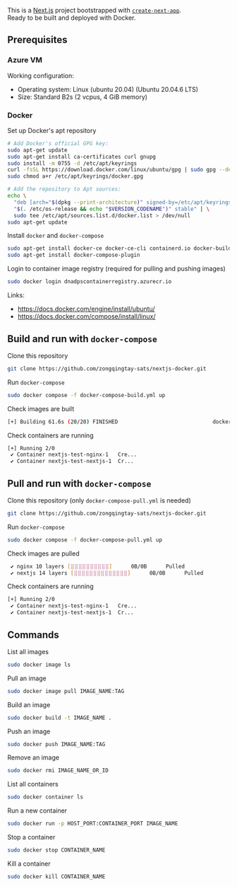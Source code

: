 This is a [Next.js](https://nextjs.org/) project bootstrapped with [`create-next-app`](https://github.com/vercel/next.js/tree/canary/packages/create-next-app).  
Ready to be built and deployed with Docker.  

## Prerequisites
### Azure VM
Working configuration:  
- Operating system: Linux (ubuntu 20.04) (Ubuntu 20.04.6 LTS)  
- Size: Standard B2s (2 vcpus, 4 GiB memory)  

### Docker
Set up Docker's apt repository
```bash
# Add Docker's official GPG key:
sudo apt-get update
sudo apt-get install ca-certificates curl gnupg
sudo install -m 0755 -d /etc/apt/keyrings
curl -fsSL https://download.docker.com/linux/ubuntu/gpg | sudo gpg --dearmor -o /etc/apt/keyrings/docker.gpg
sudo chmod a+r /etc/apt/keyrings/docker.gpg

# Add the repository to Apt sources:
echo \
  "deb [arch="$(dpkg --print-architecture)" signed-by=/etc/apt/keyrings/docker.gpg] https://download.docker.com/linux/ubuntu \
  "$(. /etc/os-release && echo "$VERSION_CODENAME")" stable" | \
  sudo tee /etc/apt/sources.list.d/docker.list > /dev/null
sudo apt-get update
```
Install ```docker``` and ```docker-compose```
```bash
sudo apt-get install docker-ce docker-ce-cli containerd.io docker-buildx-plugin docker-compose-plugin
sudo apt-get install docker-compose-plugin
```
Login to container image registry (required for pulling and pushing images)
```bash
sudo docker login dnadpscontainerregistry.azurecr.io
```
Links:
- https://docs.docker.com/engine/install/ubuntu/  
- https://docs.docker.com/compose/install/linux/  

## Build and run with ```docker-compose```
Clone this repository
```bash
git clone https://github.com/zongqingtay-sats/nextjs-docker.git
```
Run ```docker-compose```
```bash
sudo docker compose -f docker-compose-build.yml up
```
Check images are built
```bash
[+] Building 61.6s (20/20) FINISHED                              docker:default
```
Check containers are running
```bash
[+] Running 2/0
 ✔ Container nextjs-test-nginx-1   Cre...                                 0.0s
 ✔ Container nextjs-test-nextjs-1  Cr...                                  0.0s
```

## Pull and run with ```docker-compose```
Clone this repository (only ```docker-compose-pull.yml``` is needed)
```bash
git clone https://github.com/zongqingtay-sats/nextjs-docker.git
```
Run ```docker-compose```
```bash
sudo docker compose -f docker-compose-pull.yml up
```
Check images are pulled
```bash
 ✔ nginx 10 layers [⣿⣿⣿⣿⣿⣿⣿⣿⣿⣿]      0B/0B      Pulled                    0.4s
 ✔ nextjs 14 layers [⣿⣿⣿⣿⣿⣿⣿⣿⣿⣿⣿⣿⣿⣿]      0B/0B      Pulled               0.6s
```
Check containers are running
```bash
[+] Running 2/0
 ✔ Container nextjs-test-nginx-1   Cre...                                 0.0s
 ✔ Container nextjs-test-nextjs-1  Cr...                                  0.0s
```

## Commands
List all images
```bash
sudo docker image ls
```
Pull an image
```bash
sudo docker image pull IMAGE_NAME:TAG
```
Build an image
```bash
sudo docker build -t IMAGE_NAME .
```
Push an image
```bash
sudo docker push IMAGE_NAME:TAG
```
Remove an image
```bash
sudo docker rmi IMAGE_NAME_OR_ID
```
List all containers
```bash
sudo docker container ls
```
Run a new container
```bash
sudo docker run -p HOST_PORT:CONTAINER_PORT IMAGE_NAME
```
Stop a container
```bash
sudo docker stop CONTAINER_NAME
```
Kill a container
```bash
sudo docker kill CONTAINER_NAME
```